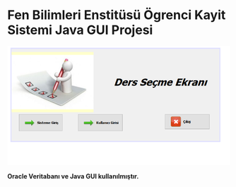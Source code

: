 # Fen Bilimleri Enstitüsü Ögrenci Kayit Sistemi Java GUI Projesi

![Proje ekran görüntüsü](https://github.com/kerimdemir/FenBilimleriEnstitusu_OgrenciKayit/blob/master/src/images/Ekran%20Al%C4%B1nt%C4%B1s%C4%B1.PNG)

**Oracle Veritabanı ve Java GUI kullanılmıştır.**
